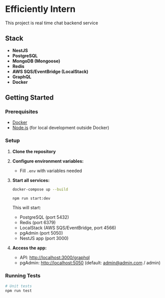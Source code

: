# Efficiently Intern

This project is real time chat backend service

## Stack

- **NestJS**
- **PostgreSQL**
- **MongoDB (Mongoose)**
- **Redis**
- **AWS SQS/EventBridge (LocalStack)**
- **GraphQL**
- **Docker**

## Getting Started

### Prerequisites

- [Docker](https://www.docker.com/get-started)
- [Node.js](https://nodejs.org/) (for local development outside Docker)

### Setup

1. **Clone the repository**

2. **Configure environment variables:**
   - Fill `.env` with variables needed 

3. **Start all services:**
   ```sh
   docker-compose up --build
   ```
   ```sh
   npm run start:dev
   ```

   This will start:
   - PostgreSQL (port 5432)
   - Redis (port 6379)
   - LocalStack (AWS SQS/EventBridge, port 4566)
   - pgAdmin (port 5050)
   - NestJS app (port 3000)

4. **Access the app:**
   - API: [http://localhost:3000/graphql](http://localhost:3000/graphql)
   - pgAdmin: [http://localhost:5050](http://localhost:5050) (default: admin@admin.com / admin)

### Running Tests

```sh
# Unit tests
npm run test
```

